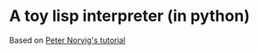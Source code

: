 # A toy lisp interpreter (in python)

Based on [Peter Norvig's tutorial](http://norvig.com/lispy.html)
